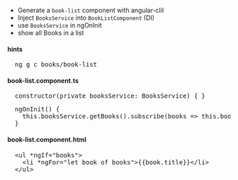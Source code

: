 * Generate a `book-list` component with angular-cliI
* Inject `BooksService` into `BookListComponent` (DI)
* use `BooksService` in ngOnInit
* show all Books in a list


#### hints
<pre>
  ng g c books/book-list
</pre>

#### book-list.component.ts
<pre>
  constructor(private booksService: BooksService) { }
</pre>

<pre>
  ngOnInit() {
    this.booksService.getBooks().subscribe(books => this.books = books);
  }
</pre>

#### book-list.component.html
<pre>
  &lt;ul *ngIf="books">
    &lt;li *ngFor="let book of books">{{book.title}}&lt;/li>
  &lt;/ul>
</pre>
